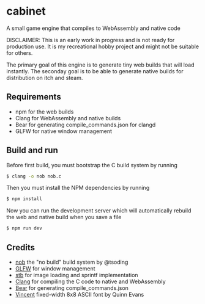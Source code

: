 # cabinet

A small game engine that compiles to WebAssembly and native code

DISCLAIMER: This is an early work in progress and is not ready for production use. It is my recreational hobby project and
might not be suitable for others.

The primary goal of this engine is to generate tiny web builds that will load instantly.
The seconday goal is to be able to generate native builds for distribution on itch and steam.

## Requirements

- npm for the web builds
- Clang for WebAssembly and native builds
- Bear for generating compile_commands.json for clangd
- GLFW for native window management

## Build and run

Before first build, you must bootstrap the C build system by running
```bash
$ clang -o nob nob.c
```

Then you must install the NPM dependencies by running
```bash
$ npm install
```

Now you can run the development server which will automatically rebuild the web and native build when you save a file

```bash
$ npm run dev
```

## Credits

- [nob](https://github.com/tsoding/nob.h) the "no build" build system by @tsoding
- [GLFW](https://www.glfw.org/) for window management
- [stb](https://github.com/nothings/stb) for image loading and sprintf implementation
- [Clang](https://clang.llvm.org/) for compiling the C code to native and WebAssembly
- [Bear](https://github.com/rizsotto/Bear) for generating compile_commands.json
- [Vincent](https://github.com/DavidDiPaola/font_vincent) fixed-width 8x8 ASCII font by Quinn Evans
